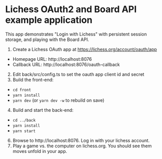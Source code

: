 # Lichess OAuth2 and Board API example application

This app demonstrates "Login with Lichess"
with persistent session storage,
and playing with the Board API.

1. Create a Lichess OAuth app at https://lichess.org/account/oauth/app
  - Homepage URL: http://localhost:8076
  - Callback URL: http://localhost:8076/oauth-callback
2. Edit back/src/config.ts to set the oauth app client id and secret
3. Build the front-end:
  - `cd front`
  - `yarn install`
  - `yarn dev` (or `yarn dev -w` to rebuild on save)
4. Build and start the back-end:
  - `cd ../back`
  - `yarn install`
  - `yarn start`
6. Browse to http://localhost:8076. Log in with your lichess account.
7. Play a game vs. the computer on lichess.org. You should see them moves unfold in your app.
